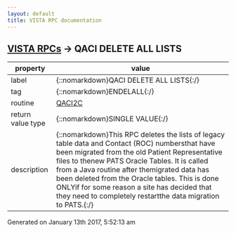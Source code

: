 ```yaml
---
layout: default
title: VISTA RPC documentation
---
```




## [VISTA RPCs](TableOfContent.md) &#8594; QACI DELETE ALL LISTS 

 property | value 
--- | --- 
 label | {::nomarkdown}QACI DELETE ALL LISTS{:/}
 tag | {::nomarkdown}ENDELALL{:/}
 routine | [QACI2C](http://code.osehra.org/dox/Routine_QACI2C_source.html)
 return value type | {::nomarkdown}SINGLE VALUE{:/}
 description | {::nomarkdown}This RPC deletes the lists of legacy table data and Contact (ROC) numbersthat have been migrated from the old Patient Representative files to thenew PATS Oracle Tables. It is called from a Java routine after themigrated data has been deleted from the Oracle tables. This is done ONLYif for some reason a site has decided that they need to completely restartthe data migration to PATS.{:/}




 Generated on January 13th 2017, 5:52:13 am